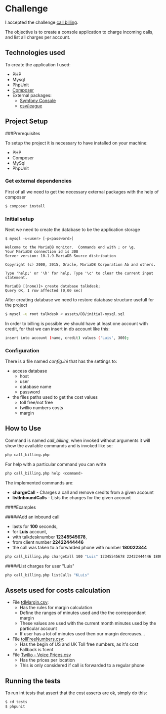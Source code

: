 # Challenge

I accepted the challenge [call billing](problems/b3_call_billing.md).

The objective is to create a console application to charge incoming calls, and list all charges per account.

## Technologies used

To create the application I used:
 * PHP
 * Mysql
 * PhpUnit
 * [Composer](https://getcomposer.org/)
 * External packages:
   * [Symfony Console](https://packagist.org/packages/symfony/console)
   * [csv/league](https://packagist.org/packages/league/csv)

## Project Setup

###Prerequisites

To setup the project it is necessary to have installed on your machine:

 * PHP
 * Composer
 * MySql
 * PhpUnit

### Get external dependencies

First of all we need to get the necessary external packages with the help of composer
```bash
$ composer install
```
### Initial setup

Next we need to create the database to be the application storage

```mysql
$ mysql -u<user> [-p<password>]

Welcome to the MariaDB monitor.  Commands end with ; or \g.
Your MariaDB connection id is 308
Server version: 10.1.9-MariaDB Source distribution

Copyright (c) 2000, 2015, Oracle, MariaDB Corporation Ab and others.

Type 'help;' or '\h' for help. Type '\c' to clear the current input statement.

MariaDB [(none)]> create database talkdesk;
Query OK, 1 row affected (0,00 sec)

```

After creating database we need to restore database structure usefull for the project

```bash
$ mysql -u root talkdesk < assets/DB/initial-mysql.sql
```

In order to billing is possible we should have at least one account with credit, for that we can insert in db account like this:

```bash
insert into account (name, credit) values ('Luis', 300);
```

### Configuration

There is a file named *config.ini* that has the settings to:
 * access database
    * host
    * user
    * database name
    * password
 * the files paths used to get the cost values
    * toll free/not free
    * twillio numbers costs
    * margin


## How to Use

Command is named *call_billing*, when invoked without arguments it will show the available commands
 and is invoked like so:

```bash
php call_billing.php
```

For help with a particular command you can write

```bash
php call_billing.php help <command>
```

The implemented commands are:

* **chargeCall** - Charges a call and remove credits from a given account
* **listInboundCalls** - Lists the charges for the given account

####Examples

#####Add an inbound call
 * lasts for **100** seconds,
 * for **Luis** account,
 * with talkdesknumber **12345545678**,
 * from client number **22422444446**
 * the call was taken to a forwarded phone with number **180022344**

```bash
php call_billing.php chargeCall 100 "Luis" 12345545678 22422444446 180022344
```

#####List charges for user "Luis"
```bash
php call_billing.php listCalls "KLuis"
```

## Assets used for costs calculation

* File [tdMargin.csv](assets/Csv/tdMargin.csv):
  * Has the rules for margin calculation
  * Define the ranges of minutes used and the the correspondant  margin
  * These values are used with the current month minutes used by the particular account
  * If user has a lot of minutes used then our margin decreases...
* File [tollFreeNumbers.csv](assets/Csv/tollFreeNumbers.csv):
  * Has the begin of US and UK Toll free numbers, as it's cost
  * Fallback is 1cent
* File [Twilio - Voice Prices.csv](/problems/assets/call%20billing/Twilio%20-%20Voice%20Prices.csv)
  * Has the prices per location
  * This is only considered if call is forwarded to a regular phone

## Running the tests

To run int tests that assert that the cost asserts are ok, simply do this:

```bash
$ cd tests
$ phpunit
```
